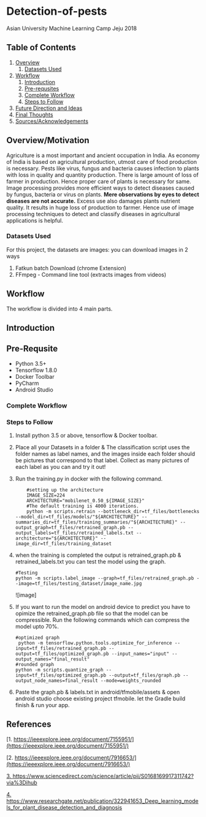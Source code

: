 # Detection-of-pests
Asian University Machine Learning Camp Jeju 2018

## Table of Contents
1. [Overview](#overview)
    1. [Datasets Used](#dataset)
2. [Workflow](#workflow)
    1. [Introduction](#introduction)
    2. [Pre-requsites](#prerequsite)
    3. [Complete Workflow](#complete)
    4. [Steps to Follow](#steps)
3. [Future Direction and Ideas](#future)
4. [Final Thoughts](#thoughts) 
5. [Sources/Acknowledgements](#sources)

## <a id="overview"> Overview/Motivation
Agriculture is a most important and ancient occupation in India. As economy of India is based on agricultural production,
    utmost care of food production is necessary. Pests like virus, fungus and bacteria causes infection to plants with 
    loss in quality and quantity production. There is large amount of loss of farmer in production. Hence proper care of
    plants is necessary for same. Image processing provides more efficient ways to detect diseases caused by fungus, 
    bacteria or virus on plants. **Mere observations by eyes to detect diseases are not accurate.** Excess use also damages
    plants nutrient quality. It results in huge loss of production to farmer. Hence use of image processing techniques 
    to detect and classify diseases in agricultural applications is helpful.


### <a id="dataset"> Datasets Used

For this project, the datasets are images: you can download images in 2 ways 
1. Fatkun batch Download (chrome Extension)
2. FFmpeg - Command line tool (extracts images from videos)


## <a id="workflow"> Workflow
The workflow is divided into 4 main parts.

## <a id="introduction"> Introduction
    
    
## <a id="prerequsite"> Pre-Requsite
* Python 3.5+
* Tensorflow 1.8.0
* Docker Toolbar
* PyCharm
* Android Studio

### <a id="complete"> Complete Workflow
    
### <a id="steps"> Steps to Follow
1. Install python 3.5 or above, tensorflow & Docker toolbar.
2. Place all your Datasets in a folder & The classification script uses the folder names as label names, and the images
   inside each folder should be pictures that correspond to that label. Collect as many pictures of each label as you can
   and try it out!
3. Run the training.py in docker with the following command.
    ```shell
        #setting up the architecture
        IMAGE_SIZE=224
        ARCHITECTURE="mobilenet_0.50_${IMAGE_SIZE}"
        #The default training is 4000 iterations.
        python -m scripts.retrain --bottleneck_dir=tf_files/bottlenecks --model_dir=tf_files/models/"${ARCHITECTURE}" --summaries_dir=tf_files/training_summaries/"${ARCHITECTURE}" --output_graph=tf_files/retrained_graph.pb --output_labels=tf_files/retrained_labels.txt --architecture="${ARCHITECTURE}" --image_dir=tf_files/training_dataset
    ```
4. when the training is completed the output is retrained_graph.pb & retrained_labels.txt you can test the model using the graph.
    ```shell
    #Testing
    python -m scripts.label_image --graph=tf_files/retrained_graph.pb --image=tf_files/testing_dataset/image_name.jpg
    ```
    ![image]
    
5. If you want to run the model on android device to predict you have to opimize the retrained_graph.pb file so that the model can be compressible. Run the following commands which can compress the model upto 70%.
    ```shell
    #optimized graph
     python -m tensorflow.python.tools.optimize_for_inference --input=tf_files/retrained_graph.pb --output=tf_files/optimized_graph.pb --input_names="input" --output_names="final_result"
    #rounded graph
    python -m scripts.quantize_graph --input=tf_files/optimized_graph.pb --output=tf_files/graph.pb --output_node_names=final_result --mode=weights_rounded
    ```
6. Paste the graph.pb & labels.txt in android/tfmobile/assets & open android studio choose existing project tfmobile. let the Gradle build finish & run your app.     

## References

[1. https://ieeexplore.ieee.org/document/7155951/](https://ieeexplore.ieee.org/document/7155951/)

[2. https://ieeexplore.ieee.org/document/7916653/](https://ieeexplore.ieee.org/document/7916653/)

[3. https://www.sciencedirect.com/science/article/pii/S0168169917311742?via%3Dihub
](https://www.sciencedirect.com/science/article/pii/S0168169917311742?via%3Dihub)

[4. https://www.researchgate.net/publication/322941653_Deep_learning_models_for_plant_disease_detection_and_diagnosis
](https://www.researchgate.net/publication/322941653_Deep_learning_models_for_plant_disease_detection_and_diagnosis)
